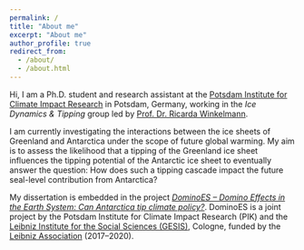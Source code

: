 ```yaml
---
permalink: /
title: "About me"
excerpt: "About me"
author_profile: true
redirect_from: 
  - /about/
  - /about.html
---
```


Hi, I am a Ph.D. student and research assistant at the [Potsdam Institute for Climate Impact Research](https://www.pik-potsdam.de/) in Potsdam, Germany, working in the *Ice Dynamics & Tipping* group led by [Prof. Dr. Ricarda Winkelmann](https://ricarda.science).

I am currently investigating the interactions between the ice sheets of Greenland and Antarctica under the scope of future global warming. My aim is to assess the likelihood that a tipping of the Greenland ice sheet influences the tipping potential of the Antarctic ice sheet to eventually answer the question: How does such a tipping cascade impact the future seal-level contribution from Antarctica?

My dissertation is embedded in the project [*DominoES – Domino Effects in the Earth System: Can Antarctica tip climate policy?*](https://www.pik-potsdam.de/dominoes). DominoES is a joint project by the Potsdam Institute for Climate Impact Research (PIK) and the [Leibniz Institute for the Social Sciences (GESIS)](http://www.gesis.org/en/home/), Cologne, funded by the [Leibniz Association](https://www.leibniz-gemeinschaft.de/en/home/) (2017–2020).